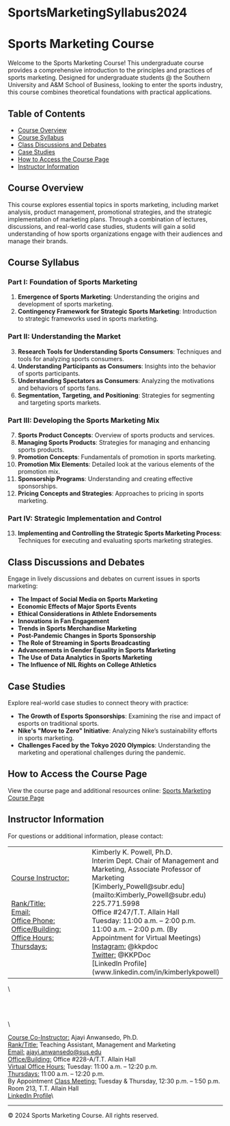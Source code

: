 # SportsMarketingSyllabus2024

# Sports Marketing Course

Welcome to the Sports Marketing Course! This undergraduate course provides a comprehensive introduction to the principles and practices of sports marketing. Designed for undergraduate students @ the Southern University and A&M School of Business, looking to enter the sports industry, this course combines theoretical foundations with practical applications.

## Table of Contents

- [Course Overview](#course-overview)
- [Course Syllabus](#course-syllabus)
- [Class Discussions and Debates](#class-discussions-and-debates)
- [Case Studies](#case-studies)
- [How to Access the Course Page](#how-to-access-the-course-page)
- [Instructor Information](#instructor-information)

## Course Overview

This course explores essential topics in sports marketing, including market analysis, product management, promotional strategies, and the strategic implementation of marketing plans. Through a combination of lectures, discussions, and real-world case studies, students will gain a solid understanding of how sports organizations engage with their audiences and manage their brands.

## Course Syllabus

### Part I: Foundation of Sports Marketing
1. **Emergence of Sports Marketing**: Understanding the origins and development of sports marketing.
2. **Contingency Framework for Strategic Sports Marketing**: Introduction to strategic frameworks used in sports marketing.

### Part II: Understanding the Market
3. **Research Tools for Understanding Sports Consumers**: Techniques and tools for analyzing sports consumers.
4. **Understanding Participants as Consumers**: Insights into the behavior of sports participants.
5. **Understanding Spectators as Consumers**: Analyzing the motivations and behaviors of sports fans.
6. **Segmentation, Targeting, and Positioning**: Strategies for segmenting and targeting sports markets.

### Part III: Developing the Sports Marketing Mix
7. **Sports Product Concepts**: Overview of sports products and services.
8. **Managing Sports Products**: Strategies for managing and enhancing sports products.
9. **Promotion Concepts**: Fundamentals of promotion in sports marketing.
10. **Promotion Mix Elements**: Detailed look at the various elements of the promotion mix.
11. **Sponsorship Programs**: Understanding and creating effective sponsorships.
12. **Pricing Concepts and Strategies**: Approaches to pricing in sports marketing.

### Part IV: Strategic Implementation and Control
13. **Implementing and Controlling the Strategic Sports Marketing Process**: Techniques for executing and evaluating sports marketing strategies.

## Class Discussions and Debates

Engage in lively discussions and debates on current issues in sports marketing:
- **The Impact of Social Media on Sports Marketing**
- **Economic Effects of Major Sports Events**
- **Ethical Considerations in Athlete Endorsements**
- **Innovations in Fan Engagement**
- **Trends in Sports Merchandise Marketing**
- **Post-Pandemic Changes in Sports Sponsorship**
- **The Role of Streaming in Sports Broadcasting**
- **Advancements in Gender Equality in Sports Marketing**
- **The Use of Data Analytics in Sports Marketing**
- **The Influence of NIL Rights on College Athletics**

## Case Studies

Explore real-world case studies to connect theory with practice:
- **The Growth of Esports Sponsorships**: Examining the rise and impact of esports on traditional sports.
- **Nike's "Move to Zero" Initiative**: Analyzing Nike’s sustainability efforts in sports marketing.
- **Challenges Faced by the Tokyo 2020 Olympics**: Understanding the marketing and operational challenges during the pandemic.

## How to Access the Course Page

View the course page and additional resources online:
[Sports Marketing Course Page](https://<your-username>.github.io/<repository-name>/)

## Instructor Information

For questions or additional information, please contact:

<table>
<tr>
<td width="40%">
<ins>Course Instructor:</ins><br/>
<br/>
<br/>
<ins>Rank/Title:</ins><br/>
<ins>Email:</ins> <br/>
<ins>Office Phone:</ins> <br/>
<ins>Office/Building:</ins> <br/>
<ins>Office Hours:</ins> <br/>
<ins>Thursdays:</ins> <br/>

</td>

<td width="60%">
Kimberly K. Powell, Ph.D. <br/>
Interim Dept. Chair of Management and Marketing, Associate Professor of Marketing <br/>
[Kimberly_Powell@subr.edu](mailto:Kimberly_Powell@subr.edu) <br/>
225.771.5998 <br/>
Office #247/T.T. Allain Hall <br/>
Tuesday: 11:00 a.m. – 2:00 p.m.<br/>
11:00 a.m. – 2:00 p.m. (By Appointment for Virtual Meetings)<br/>
<ins>Instagram:</ins> @kkpdoc<br/>
<ins>Twitter:</ins> @KKPDoc<br/>
[LinkedIn Profile](www.linkedin.com/in/kimberlykpowell)<br/>




</td>
  

</tr>
</table>


 \

  \
\
\
\





<ins>Course Co-Instructor:</ins> Ajayi Anwansedo, Ph.D.\
<ins>Rank/Title:</ins> Teaching Assistant, Management and Marketing\
<ins>Email:</ins> [ajayi.anwansedo@sus.edu](mailto:ajayi.anwansedo@sus.edu)  \
<ins>Office/Building:</ins> Office #228-A/T.T. Allain Hall\
<ins>Virtual Office Hours:</ins> Tuesday: 11:00 a.m. – 12:20 p.m.\
<ins>Thursdays:</ins> 11:00 a.m. – 12:20 p.m.\
By Appointment
<ins>Class Meeting:</ins> Tuesday & Thursday, 12:30 p.m. – 1:50 p.m.\
Room 213, T.T. Allain Hall\
[LinkedIn Profile](https://www.linkedin.com/in/example)\

---

&copy; 2024 Sports Marketing Course. All rights reserved.
